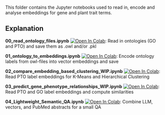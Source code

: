 This folder contains the Jupyter notebooks used to read in, encode and analyse embeddings for gene and plant trait terms.

## Explanation
**00_read_ontology_files.ipynb** [![Open In Colab](https://colab.research.google.com/assets/colab-badge.svg)](https://colab.research.google.com/github/Rong-Ding/Semantics_meets_Ontology/blob/main/notebooks/00_read_ontology_files.ipynb): Read in ontologies (GO and PTO) and save them as .owl and/or .pkl

**01_ontology_to_embeddings.ipynb** [![Open In Colab](https://colab.research.google.com/assets/colab-badge.svg)](https://colab.research.google.com/github/Rong-Ding/Semantics_meets_Ontology/blob/main/notebooks/01_ontology_to_embeddings.ipynb): Encode ontology labels from owl-files into vector embeddings and save

**02_compare_embedding_based_clustering_WIP.ipynb** [![Open In Colab](https://colab.research.google.com/assets/colab-badge.svg)](https://colab.research.google.com/github/Rong-Ding/Semantics_meets_Ontology/blob/main/notebooks/02_compare_embedding_based_clustering_WIP.ipynb): Read PTO label embeddings for K-Means and Hierarchical Clustering

**03_predict_gene_phenotype_relationships_WIP.ipynb** [![Open In Colab](https://colab.research.google.com/assets/colab-badge.svg)](https://colab.research.google.com/github/Rong-Ding/Semantics_meets_Ontology/blob/main/notebooks/03_predict_gene_phenotype_relationships_WIP.ipynb): Read PTO and GO label embeddings and compute similarities

**04_Lightweight_Semantic_QA.ipynb** [![Open In Colab](https://colab.research.google.com/assets/colab-badge.svg)](https://colab.research.google.com/github/Rong-Ding/Semantics_meets_Ontology/blob/main/notebooks/04_Lightweight_Semantic_QA.ipynb): Combine LLM, vectors, and PubMed abstracts for a small QA
